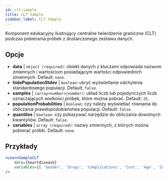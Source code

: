```yaml
---
id: clt-sample
title: CLT Sample
sidebar_label: CLT Sample
---
```


Komponent edukacyjny ilustrujący centralne twierdzenie graniczne (CLT) podczas pobierania próbek z dostarczonego zestawu danych.

## Opcje

* __data__ | `object (required)`: obiekt danych z kluczami odpowiada nazwom zmiennych i wartościom posiadającym wartości odpowiednich zmiennych. Default: `none`.
* __hidePopulationStdev__ | `boolean`: ukryć wyświetlanie odchylenia standardowego populacji. Default: `false`.
* __samples__ | `(array<number>|number)`: układ liczb lub pojedynczych liczb oznaczających wielkości próbek, które można pobrać. Default: `25`.
* __populationProbabilities__ | `boolean`: czy należy wyświetlać równania do obliczania prawdopodobieństwa populacji. Default: `false`.
* __quantiles__ | `boolean`: czy pokazywać narzędzie do obliczania dowolnych kwantyliów. Default: `false`.
* __variables__ | `array (required)`: nazwy zmiennych, z których można pobierać próbki. Default: `none`.


## Przykłady

```jsx live
<LearnSampleCLT 
    data={heartdisease} 
    variables={[ 'Gender', 'Drugs', 'Complications', 'Cost', 'Age', 'Interventions', 'ERVisit', 'Comorbidities', 'Duration' ]}
/>
```

